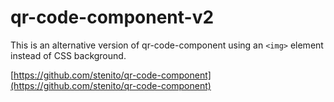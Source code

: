 # qr-code-component-v2

This is an alternative version of qr-code-component using an `<img>` element instead of CSS background.

[https://github.com/stenito/qr-code-component](https://github.com/stenito/qr-code-component)
